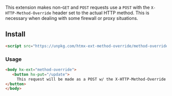 
This extension makes non-`GET` and `POST` requests use a `POST` with the `X-HTTP-Method-Override` header set to the
actual HTTP method.  This is necessary when dealing with some firewall or proxy situations.

## Install

```html
<script src="https://unpkg.com/htmx-ext-method-override/method-override.js@2.0.0"></script>
```

### Usage

```html
<body hx-ext="method-override">
   <button hx-put="/update">
     This request will be made as a POST w/ the X-HTTP-Method-Override Header Set
</button>
</body>
```
